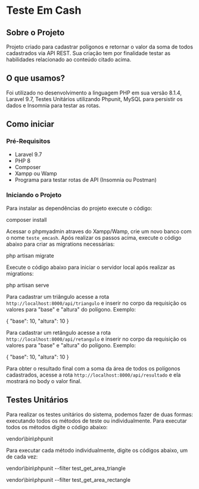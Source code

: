 # Teste Em Cash

## Sobre o Projeto
Projeto criado para cadastrar polígonos e retornar o valor da soma de todos cadastrados via API REST. Sua criação tem por finalidade testar as habilidades relacionado ao conteúdo citado acima.

## O que usamos?
Foi utilizado no desenvolvimento a linguagem PHP em sua versão 8.1.4, Laravel 9.7, Testes Unitários utilizando Phpunit, MySQL para persistir os dados e Insomnia para testar as rotas.

## Como iniciar
### Pré-Requisitos
- Laravel 9.7
- PHP 8
- Composer
- Xampp ou Wamp
- Programa para testar rotas de API (Insomnia ou Postman)

### Iniciando o Projeto
Para instalar as dependências do projeto execute o código:

composer install


Acessar o phpmyadmin atraves do Xampp/Wamp, crie um novo banco com o nome `teste_emcash`. Após realizar os passos acima, execute o código abaixo para criar as migrations necessárias:

php artisan migrate


Execute o código abaixo para iniciar o servidor local após realizar as migrations:

php artisan serve


Para cadastrar um triângulo acesse a rota `http://localhost:8000/api/triangulo` e inserir no corpo da requisição os valores para "base" e "altura" do polígono. Exemplo:

{
"base": 10,
"altura": 10
}


Para cadastrar um retângulo acesse a rota `http://localhost:8000/api/retangulo` e inserir no corpo da requisição os valores para "base" e "altura" do polígono. Exemplo:

{
"base": 10,
"altura": 10
}


Para obter o resultado final com a soma da área de todos os polígonos cadastrados, acesse a rota `http://localhost:8000/api/resultado` e ela mostrará no body o valor final.

## Testes Unitários
Para realizar os testes unitários do sistema, podemos fazer de duas formas: executando todos os métodos de teste ou individualmente. Para executar todos os métodos digite o código abaixo:

vendor\bin\phpunit


Para executar cada método individualmente, digite os códigos abaixo, um de cada vez:

vendor\bin\phpunit --filter test_get_area_triangle


vendor\bin\phpunit --filter test_get_area_rectangle



 
